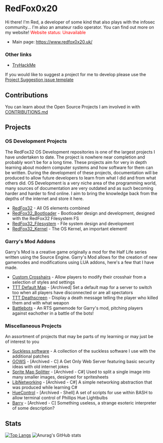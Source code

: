 <h1>RedFox0x20</h1>
<p>Hi there! I'm Red, a developer of some kind that also plays with the infosec community... I'm also an amateur radio operator. You can find out more on my website! <span style="color:red;">Website status: Unavailable</span></p>
<ul>
	<li>Main page: <a href="https://www.redfox0x20.uk:20443/" target="_blank">https://www.redfox0x20.uk/</a></li>
</ul>

<h3>Other links</h3>
<ul>
	<li><a href="https://tryhackme.com/p/RedFox0x20" target="_blank">TryHackMe</a></li>
</ul>

<p>If you would like to suggest a project for me to develop please use the <a href="https://github.com/RedFox0x20/RedFox0x20/issues/new?assignees=RedFox0x20&labels=Suggestion&template=project-suggestion.md&title=Project+suggestion%3A+%3CName%3E" target="_blank">Project Suggestion issue template</a></p>
<h2>Contributions</h2>
<p>You can learn about the Open Source Projects I am involved in with <a href="https://github.com/RedFox0x20/RedFox0x20/blob/master/CONTRIBUTIONS.md">CONTRIBUTIONS.md</a></p>
<div>
	<h2>Projects</h2>
	<h3>OS Development Projects</h3>
	<p>
		The RedFox32 OS Development repositories is one of the largest projects I have undertaken to date. The project is nowhere near completion and probably won't be for a long time. These projects aim for very in depth learning about modern computer systems and how software for them can be written. During the development of these projects, documentation will be produced to allow future developers to learn from what I did and from what others did. OS Development is a very niche area of the programming world, many sources of documentation are very outdated and as such becoming harder and harder to find online. I aim to bring the knowledge back from the depths of the internet and store it here.
	</p>
	<ul>
		<li><a href="https://github.com/RedFox0x20/RedFox32" target="_blank">RedFox32</a> - All OS elements combined</li>
		<li><a href="https://github.com/RedFox0x20/RedFox32_Bootloader" target="_blank">RedFox32_Bootloader</a> - Bootloader design and development, designed with the RedFox32 Filesystem FS</li>
		<li><a href="https://github.com/RedFox0x20/RedFox32_Filesystem" target="_blank">RedFox32_Filesystem</a> - File system design and development</li>
		<li><a href="https://github.com/RedFox0x20/RedFox32_Kernel" target="_blank">RedFox32_Kernel</a> - The OS Kernel, an important element!</li>
	</ul>
</div>

<div>
	<h3>Garry's Mod Addons</h3>
	<p>Garry's Mod is a creative game originally a mod for the Half Life series written using the Source Engine. Garry's Mod allows for the creation of new gamemodes and modifications using LUA addons, here's a few that I have made.</p>
	<ul>
		<li><a href="https://github.com/RedFox0x20/GMOD-Custom-Crosshairs" target="_blank">Custom Crosshairs</a> - Allow players to modify their crosshair from a selection of styles and settings</li>
		<li><a href="https://github.com/RedFox0x20/GMOD-TTT-DefaultMap" target="_blank">TTT Default Map</a> - [Archived] Set a default map for a server to switch too when all players have disconnected or are all spectators</li>
		<li><a href="https://github.com/RedFox0x20/GMOD-TTT-Deathscreen" target="_blank">TTT Deathscreen</a> - Display a death message telling the player who killed them and with what weapon</li>
		<li><a href="https://github.com/RedFox0x20/GMOD-BattleBots" target="_blank">Battlebots</a> - An RTS gamemode for Garry's mod, pitching players against eachother in a battle of the bots!</li>
	</ul>
</div>

<div>
	<h3>Miscellaneous Projects</h3>
	<p>An assortment of projects that may be parts of my learning or may just be of interest to you</p>
	<ul>
		<li><a href="https://github.com/RedFox0x20/Suckless-software" target="_blank">Suckless software</a> - A collection of the suckless software I use with the additional patches</li>
		<li><a href="https://github.com/RedFox0x20/GOWS" target="_blank">GOWS</a> - [Archived - C] A Get Only Web Server featuring basic security ideas with old internet jokes</li>
		<li><a href="https://github.com/RedFox0x20/SpriteMapSplitter" target="_blank">Sprite Map Splitter</a> - [Archived - C#] Used to split a single image into many smaller images, designed for spritesheets</li>
		<li><a href="https://github.com/RedFox0x20/LibNetworking" target="_blank">LibNetworking</a> - [Archived - C#] A simple networking abstraction that was produced while learning C#</li>
		<li><a href="https://github.com/RedFox0x20/HueControl" target="_blank">HueControl</a> - [Archived - Shell] A set of scripts for use within BASH to allow terminal control of Phillips Hue Lightbulbs</li>
		<li><a href="https://github.com/RedFox0x20/Barry" target="_blank">Barry</a> - [Archived - C] Something useless, a strange esoteric interpreter of some description?</li>
	</ul>
	</ul>
</div>

## Stats
[![Top Langs](https://github-readme-stats.vercel.app/api/top-langs/?username=RedFox0x20)](https://github.com/RedFox0x20)
![Anurag's GitHub stats](https://github-readme-stats.vercel.app/api?username=RedFox0x20&show_icons=true&theme=radical)
